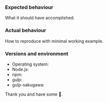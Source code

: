 ### Expected behaviour

What it should have accomplished.

### Actual behaviour

How to reproduce with minimal working example.

### Versions and environment

 * Operating system:
 * Node.js:
 * npm:
 * gulp:
 * gulp-sakugawa:

Thank you and have some :fries:.
